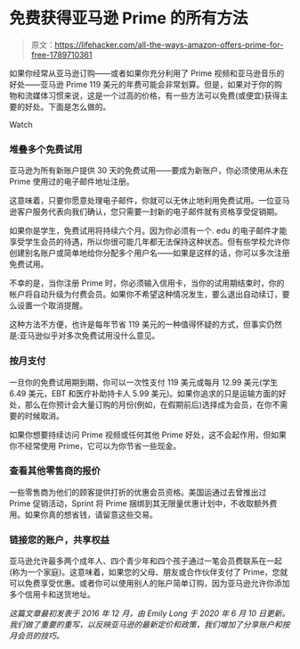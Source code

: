 # 免费获得亚马逊 Prime 的所有方法

> 原文：<https://lifehacker.com/all-the-ways-amazon-offers-prime-for-free-1789710361>

如果你经常从亚马逊订购——或者如果你充分利用了 Prime 视频和亚马逊音乐的好处——亚马逊 Prime 119 美元的年费可能会非常划算。但是，如果对于你的购物和流媒体习惯来说，这是一个过高的价格，有一些方法可以免费(或便宜)获得主要的好处。下面是怎么做的。

Watch

### **堆叠多个免费试用**

亚马逊为所有新账户提供 30 天的免费试用——要成为新账户，你必须使用从未在 Prime 使用过的电子邮件地址注册。

这意味着，只要你愿意处理电子邮件，你就可以无休止地利用免费试用。一位亚马逊客户服务代表向我们确认，您只需要一封新的电子邮件就有资格享受促销期。

如果你是学生，免费试用将持续六个月。因为你必须有一个. edu 的电子邮件才能享受学生会员的待遇，所以你很可能几年都无法保持这种状态。但有些学校允许你创建别名账户或简单地给你分配多个用户名——如果是这样的话，你可以多次注册免费试用。

不幸的是，当你注册 Prime 时，你必须输入信用卡，当你的试用期结束时，你的帐户将自动升级为付费会员。如果你不希望这种情况发生，要么退出自动续订，要么设置一个取消提醒。

这种方法不方便，也许是每年节省 119 美元的一种值得怀疑的方式，但事实仍然是:亚马逊似乎对多次免费试用没什么意见。

### **按月支付**

一旦你的免费试用期到期，你可以一次性支付 119 美元或每月 12.99 美元(学生 6.49 美元，EBT 和医疗补助持卡人 5.99 美元)。如果你追求的只是运输方面的好处，那么在你预计会大量订购的月份(例如，在假期前后)选择成为会员，在你不需要的时候取消。

如果你想要持续访问 Prime 视频或任何其他 Prime 好处，这不会起作用，但如果你不经常使用 Prime，它可以为你节省一些现金。

### **查看其他零售商的报价**

一些零售商为他们的顾客提供打折的优惠会员资格。美国运通过去曾推出过 Prime 促销活动，Sprint 将 Prime 捆绑到其无限量优惠计划中，不收取额外费用。如果你真的想省钱，请留意这些交易。

### **链接您的账户，共享权益**

亚马逊允许最多两个成年人、四个青少年和四个孩子通过一笔会员费联系在一起(称为一个家庭)。这意味着，如果您的父母、朋友或合作伙伴支付了 Prime，您就可以免费享受优惠。或者你可以使用别人的账户简单订购，因为亚马逊允许你添加多个信用卡和送货地址。

*这篇文章最初发表于 2016 年 12 月，由 Emily Long 于 2020 年 6 月 10 日更新。我们做了重要的重写，以反映亚马逊的最新定价和政策，我们增加了分享账户和按月会员的技巧。*